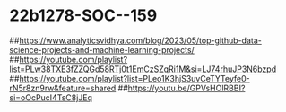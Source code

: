# 22b1278-SOC--159
##https://www.analyticsvidhya.com/blog/2023/05/top-github-data-science-projects-and-machine-learning-projects/
##https://youtube.com/playlist?list=PLw38TXE3fZZQGd58RTj0t1EmCzSZqRi1M&si=LJ74rhuJP3N6bzpd
##https://youtube.com/playlist?list=PLeo1K3hjS3uvCeTYTeyfe0-rN5r8zn9rw&feature=shared
##https://youtu.be/GPVsHOlRBBI?si=oOcPucI4TsC8jJEq
